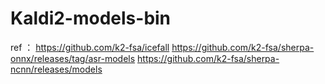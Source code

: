 # Kaldi2-models-bin

ref ：  https://github.com/k2-fsa/icefall
        https://github.com/k2-fsa/sherpa-onnx/releases/tag/asr-models
        https://github.com/k2-fsa/sherpa-ncnn/releases/models
